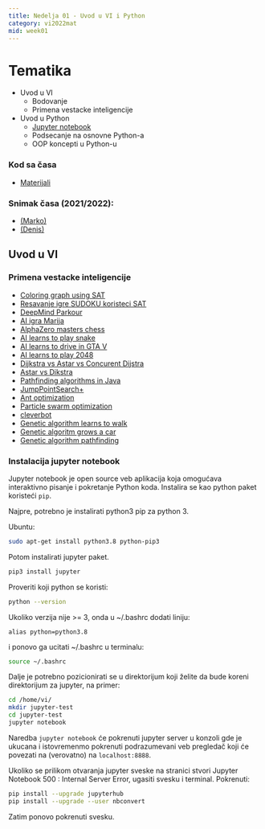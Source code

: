 ```yaml
---
title: Nedelja 01 - Uvod u VI i Python
category: vi2022mat
mid: week01
---
```


# Tematika
- Uvod u VI
    - Bodovanje
    - Primena vestacke inteligencije
- Uvod u Python
    - [Jupyter notebook](https://jupyter.org/)
    - Podsecanje na osnovne Python-a
    - OOP koncepti u Python-u

### Kod sa časa
- <a target="_blank" href="https://github.com/matfvi/vi/tree/master/2022.2023/01_Uvod_u_python">Materijali</a>

### Snimak časa (2021/2022):
- <a target="_blank" href="https://youtu.be/l822NWIeDBM"> (Marko)<a/>
- <a target="_blank" href="https://youtu.be/7u3k-B2WYx8"> (Denis)<a/>

## Uvod u VI

### Primena vestacke inteligencije
- [Coloring graph using SAT](https://www.youtube.com/watch?v=0gt503wK7AI&t=194s)
- [Resavanje igre SUDOKU koristeci SAT](https://github.com/lakshayg/sudoku)
- [DeepMind Parkour](https://www.youtube.com/watch?v=g59nSURxYgk)
- [AI igra Marija](https://www.youtube.com/watch?v=A97HL3_fxyo)
- [AlphaZero masters chess](https://www.youtube.com/watch?v=0g9SlVdv1PY)
- [AI learns to play snake](https://www.youtube.com/watch?v=3bhP7zulFfY)
- [AI learns to drive in GTA V](https://www.youtube.com/watch?v=edWI4ZnWUGg)
- [AI learns to play 2048](https://www.youtube.com/watch?v=JQut67u8LIg)
- [Dijkstra vs Astar vs Concurent Dijstra](https://www.youtube.com/watch?v=cSxnOm5aceA)
- [Astar vs Dikstra](https://www.youtube.com/watch?v=g024lzsknDo)
- [Pathfinding algorithms in Java](https://www.youtube.com/watch?v=CLbqqb53DLA&app=desktop)
- [JumpPointSearch+](https://www.gdcvault.com/play/1022094/JPS-Over-100x-Faster-than)
- [Ant optimization](https://www.youtube.com/watch?v=eVKAIufSrHs)
- [Particle swarm optimization](https://www.youtube.com/watch?v=gkGa6WZpcQg)
- [cleverbot](http://www.cleverbot.com/)
- [Genetic algorithm learns to walk](https://www.youtube.com/watch?v=uwz8JzrEwWY)
- [Genetic algoritm grows a car](https://www.youtube.com/watch?v=FKbarpAlBkw)
- [Genetic algorithm pathfinding](https://www.youtube.com/watch?v=BKF7pGw8qbY&app=desktop)

### Instalacija jupyter notebook

Jupyter notebook je open source veb aplikacija koja omogućava interaktivno pisanje i pokretanje Python koda.
Instalira se kao python paket koristeći `pip`.

Najpre, potrebno je instalirati python3 pip za python 3.

Ubuntu:  
```bash
sudo apt-get install python3.8 python-pip3
```

Potom instalirati jupyter paket.  
```bash
pip3 install jupyter
```

Proveriti koji python se koristi:  
```bash
python --version
```
Ukoliko verzija nije >= 3, onda u ~/.bashrc dodati liniju:  
```
alias python=python3.8
```
i ponovo ga ucitati ~/.bashrc u terminalu:  
```bash
source ~/.bashrc
```

Dalje je potrebno pozicionirati se u direktorijum koji želite da bude koreni direktorijum za jupyter, na primer:

```bash
cd /home/vi/
mkdir jupyter-test
cd jupyter-test
jupyter notebook
```
Naredba `jupyter notebook` će pokrenuti jupyter server u konzoli gde je ukucana i istovremenmo pokrenuti podrazumevani
veb pregledač koji će povezati na (verovatno) na `localhost:8888`.

Ukoliko se prilikom otvaranja jupyter sveske na stranici stvori Jupyter Notebook 500 : Internal Server Error, ugasiti 
svesku i terminal. Pokrenuti:  
```bash
pip install --upgrade jupyterhub
pip install --upgrade --user nbconvert
```
Zatim ponovo pokrenuti svesku.
